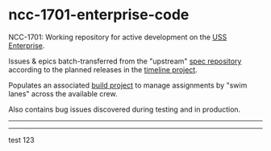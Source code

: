 # ncc-1701-enterprise-code
NCC-1701: Working repository for active development on the [USS Enterprise](https://www.startrek.com/database_article/enterprise).  

Issues &amp; epics batch-transferred from the "upstream" [spec repository](https://github.com/dpcunningham/ncc-1701-enterprise-specs) according to the planned releases in the [timeline project](https://github.com/dpcunningham/ncc-1701-enterprise-specs/projects).  

Populates an associated [build project](https://github.com/dpcunningham/ncc-1701-enterprise-code/projects) to manage assignments by "swim lanes" across the available crew.  

Also contains bug issues discovered during testing and in production.


---
___

test 123
